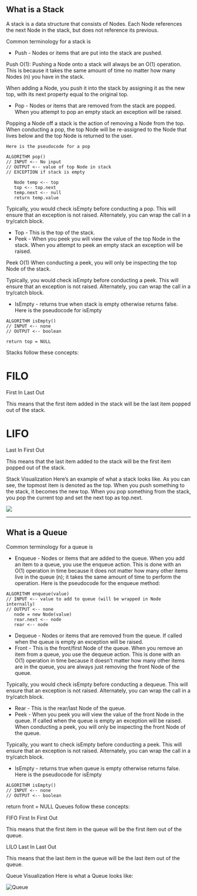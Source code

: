 ## What is a Stack
A stack is a data structure that consists of Nodes. Each Node references the next Node in the stack, but does not reference its previous.

Common terminology for a stack is

- Push - Nodes or items that are put into the stack are pushed.

Push O(1):
Pushing a Node onto a stack will always be an O(1) operation. This is because it takes the same amount of time no matter how many Nodes (n) you have in the stack.

When adding a Node, you push it into the stack by assigning it as the new top, with its next property equal to the original top.


- Pop - Nodes or items that are removed from the stack are popped. When you attempt to pop an empty stack an exception will be raised.

Popping a Node off a stack is the action of removing a Node from the top. When conducting a pop, the top Node will be re-assigned to the Node that lives below and the top Node is returned to the user.

```
Here is the pseudocode for a pop

ALGORITHM pop()
// INPUT <-- No input
// OUTPUT <-- value of top Node in stack
// EXCEPTION if stack is empty

   Node temp <-- top
   top <-- top.next
   temp.next <-- null
   return temp.value

```



Typically, you would check isEmpty before conducting a pop. This will ensure that an exception is not raised. Alternately, you can wrap the call in a try/catch block.
- Top - This is the top of the stack.
- Peek - When you peek you will view the 
value of the top Node in the stack. When you attempt to peek an empty stack an exception will be raised.

Peek O(1)
When conducting a peek, you will only be inspecting the top Node of the stack.

Typically, you would check isEmpty before conducting a peek. This will ensure that an exception is not raised. Alternately, you can wrap the call in a try/catch block.
- IsEmpty - returns true when stack is empty otherwise returns false.
Here is the pseudocode for isEmpty

```
ALGORITHM isEmpty()
// INPUT <-- none
// OUTPUT <-- boolean

return top = NULL
```
Stacks follow these concepts:

# FILO
First In Last Out

This means that the first item added in the stack will be the last item popped out of the stack.

# LIFO
Last In First Out

This means that the last item added to the stack will be the first item popped out of the stack.

Stack Visualization
Here’s an example of what a stack looks like. As you can see, the topmost item is denoted as the top. When you push something to the stack, it becomes the new top. When you pop something from the stack, you pop the current top and set the next top as top.next.
 
![](reading-notes/mmmkk.PNG)

---
## What is a Queue
Common terminology for a queue is

- Enqueue - Nodes or items that are added to the queue.
When you add an item to a queue, you use the enqueue action. This is done with an O(1) operation in time because it does not matter how many other items live in the queue (n); it takes the same amount of time to perform the operation.
Here is the pseudocode for the enqueue method:
```
ALGORITHM enqueue(value)
// INPUT <-- value to add to queue (will be wrapped in Node internally)
// OUTPUT <-- none
   node = new Node(value)
   rear.next <-- node
   rear <-- node
```

- Dequeue - Nodes or items that are removed from the queue. If called when the queue is empty an exception will be raised.
- Front - This is the front/first Node of the queue.
When you remove an item from a queue, you use the dequeue action. This is done with an O(1) operation in time because it doesn’t matter how many other items are in the queue, you are always just removing the front Node of the queue.

Typically, you would check isEmpty before conducting a dequeue. This will ensure that an exception is not raised. Alternately, you can wrap the call in a try/catch block.
- Rear - This is the rear/last Node of the queue.
- Peek - When you peek you will view the value of the front Node in the queue. If called when the queue is empty an exception will be raised.
When conducting a peek, you will only be inspecting the front Node of the queue.

Typically, you want to check isEmpty before conducting a peek. This will ensure that an exception is not raised. Alternately, you can wrap the call in a try/catch block.


- IsEmpty - returns true when queue is empty otherwise returns false.
Here is the pseudocode for isEmpty

```
ALGORITHM isEmpty()
// INPUT <-- none
// OUTPUT <-- boolean
```

return front = NULL
Queues follow these concepts:

FIFO
First In First Out

This means that the first item in the queue will be the first item out of the queue.

LILO
Last In Last Out

This means that the last item in the queue will be the last item out of the queue.

Queue Visualization
Here is what a Queue looks like:

![Queue](reading-notes/qu.PNG)






